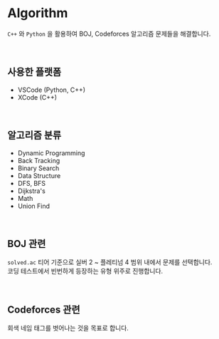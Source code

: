 # Algorithm
`C++` 와 `Python` 을 활용하여 BOJ, Codeforces 알고리즘 문제들을 해결합니다. 

<br>

## 사용한 플랫폼
- VSCode (Python, C++)
- XCode (C++)

<br>

## 알고리즘 분류
- Dynamic Programming
- Back Tracking
- Binary Search
- Data Structure
- DFS, BFS
- Dijkstra's
- Math
- Union Find

<br>

## BOJ 관련
`solved.ac` 티어 기준으로 실버 2 ~ 플레티넘 4 범위 내에서 문제를 선택합니다.<br>
코딩 테스트에서 빈번하게 등장하는 유형 위주로 진행합니다.<br>

<br>

## Codeforces 관련
회색 네임 태그를 벗어나는 것을 목표로 합니다. <br>
